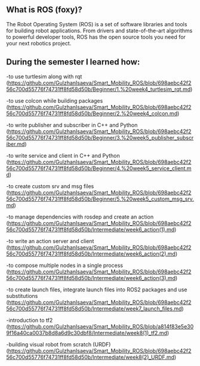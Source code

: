 

## What is ROS (foxy)?


The Robot Operating System (ROS) is a set of software libraries and tools for building robot applications. From drivers and state-of-the-art algorithms to powerful developer tools, ROS has the open source tools you need for your next robotics project.



## During the semester I learned how:


-to use turtlesim along with rqt
(https://github.com/GulzhanIsaeva/Smart_Mobility_ROS/blob/698aebc42f256c700d55776f74731ff8fd58d50b/Beginner/1.%20week4_turtlesim_rqt.md)

-to use colcon while building packages
(https://github.com/GulzhanIsaeva/Smart_Mobility_ROS/blob/698aebc42f256c700d55776f74731ff8fd58d50b/Beginner/2.%20week4_colcon.md)

-to write publisher and subscriber in C++ and Python
(https://github.com/GulzhanIsaeva/Smart_Mobility_ROS/blob/698aebc42f256c700d55776f74731ff8fd58d50b/Beginner/3.%20week5_publisher_subscriber.md)

-to write service and client in C++ and Python
(https://github.com/GulzhanIsaeva/Smart_Mobility_ROS/blob/698aebc42f256c700d55776f74731ff8fd58d50b/Beginner/4.%20week5_service_client.md)

-to create custom srv and msg files
(https://github.com/GulzhanIsaeva/Smart_Mobility_ROS/blob/698aebc42f256c700d55776f74731ff8fd58d50b/Beginner/5.%20week5_custom_msg_srv.md)

-to manage dependencies with rosdep and create an action
(https://github.com/GulzhanIsaeva/Smart_Mobility_ROS/blob/698aebc42f256c700d55776f74731ff8fd58d50b/Intermediate/week6_action(1).md)

-to write an action server and client
(https://github.com/GulzhanIsaeva/Smart_Mobility_ROS/blob/698aebc42f256c700d55776f74731ff8fd58d50b/Intermediate/week6_action(2).md)

-to compose multiple nodes in a single process
(https://github.com/GulzhanIsaeva/Smart_Mobility_ROS/blob/698aebc42f256c700d55776f74731ff8fd58d50b/Intermediate/week6_action(3).md)

-to create launch files, integrate launch files into ROS2 packages and use substitutions
(https://github.com/GulzhanIsaeva/Smart_Mobility_ROS/blob/698aebc42f256c700d55776f74731ff8fd58d50b/Intermediate/week7_launch_files.md)

-introduction to tf2
(https://github.com/GulzhanIsaeva/Smart_Mobility_ROS/blob/a814f83e5e309f16a40ca0037b8d8a6d9c30dbf8/Intermediate/week8(1)_tf2.md)

-building visual robot from scratch (URDF)
(https://github.com/GulzhanIsaeva/Smart_Mobility_ROS/blob/698aebc42f256c700d55776f74731ff8fd58d50b/Intermediate/week8(2)_URDF.md)

